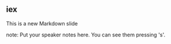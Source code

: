 ##  iex

This is a new Markdown slide

note:
    Put your speaker notes here.
    You can see them pressing 's'.
